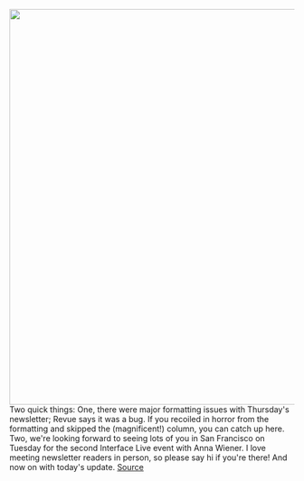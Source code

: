 <img src='https://cdn.vox-cdn.com/thumbor/XAdI6W9uSGFQft7N48iLAHMJ9VU=/0x0:1956x1049/1200x800/filters:focal(822x369:1134x681)/cdn.vox-cdn.com/uploads/chorus_image/image/66258306/Screen_Shot_2020_02_03_at_4.45.09_PM.0.png' width='700px' /><br/>
Two quick things: One, there were major formatting issues with Thursday's newsletter; Revue says it was a bug. If you recoiled in horror from the formatting and skipped the (magnificent!) column, you can catch up here. Two, we're looking forward to seeing lots of you in San Francisco on Tuesday for the second Interface Live event with Anna Wiener. I love meeting newsletter readers in person, so please say hi if you're there! And now on with today's update.
<a href='https://www.theverge.com/interface/2020/2/5/21120285/tech-company-super-bowl-ads-google-amazon-facebook'> Source <a/>